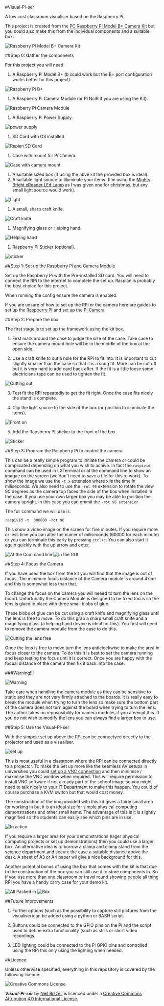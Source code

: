 #Visual-Pi-ser

A low cost classroom visualiser based on the Raspberry Pi.

This project is created from the [PC Raspberry Pi Model B+ Camera Kit](http://ucreatekit.co.uk/camera-kit.html) but you could also make this from the individual components and a suitable box.

  ![Raspberry Pi Model B+ Camera Kit](/images/kit.jpg)

##Step 0: Gather the components

For this project you will need:

1. A Raspberry Pi Model B+ (b could work but the B+ port configuration works better for this project).

  ![Raspberry Pi B+](/images/RpiB+.jpg)
  
1. A Raspberry Pi Camera Module (or Pi NoIR if you are using the Kit).

  ![Raspberry Pi Camera Module](/images/rpicam.png)

1. A Raspberry Pi Power Supply.

  ![power supply](/images/power.jpg)

1. SD Card with OS installed.

  ![Rapian SD Card](/images/Rasp.jpg)

1. Case with mount for Pi Camera.

  ![Case with camera mount](/images/case.jpg)

1. A suitable sized box (if using the abve kit the provided box is ideal).
1. A suitable light source to illuminate your items. (I'm using the [Mighty Bright eReader LEd Lamp](http://www.johnlewis.com/mighty-bright-led-e-reader-light-black/p431589?sku=231956681&kpid=231956681&s_kenid=2024374f-2661-32c9-b22d-0000736710b9&s_kwcid=404x101016&tmad=c&tmcampid=73&kpid=231956681) as I was given one for christmas, but any small light source would work).

  ![Light](/images/light.jpg)

1. A small, sharp craft knife.

 ![Craft knife](/images/knife.jpg)

1. Magnifying glass or Helping hand.

  ![Helping hand](/images/helphand.jpg)

1. Raspberry Pi Sticker (optional).


  ![sticker](/images/sticker.jpg)


##Step 1: Set up the Raspberry Pi and Camera Module

Set up the Raspberry Pi with the Pre-installed SD card. You will need to connect the RPi to the internet to complete the set up. Raspian is probably the best choice for this project.

When running the config ensure the camera is enabled. 

If you are unsure of how to set up the RPi or the camera here are guides to set up the [Raspberry Pi](http://www.raspberrypi.org/help/quick-start-guide/) and set up the [Pi Camera](http://www.raspberrypi.org/help/camera-module-setup/)

##Step 2: Prepare the box

The first stage is to set up the framework using the kit box.

1. First mark around the case to judge the size of the case. Take case to ensure the camera mount hole will be in the middle of the box at the open side.

2. Use a craft knife to cut a hole for the RPi to fit into. It is important to cut slightly smaller than the case so that it is a snug fit. More can be cut off but it is very hard to add card back after. If the fit is a little loose some electricians tape can be used to tighten the fit.

  ![Cutting out](/images/cut.jpg)

3. Test fit the RPi repeatedly to get the fit right. Once the case fits nicely the stand is complete.

4. Clip the light source to the side of the box (or position to illuminate the items).
  
  ![Front on](/images/fronton.jpg)

5. Add the Rapsberry Pi sticker to the front of the box.

  ![Sticker](/images/back.jpg)


##Step 3: Program the Raspberry Pi to control the camera

This can be a really simple program to initiate the camera or could be complicated depending on what you wish to achive. In fact the `raspivid` command can be used in LXTerminal or at the command line to show an imagae on the screen (we don't need to save a file for this to work). To show the image we use the `-t x` extension where x is the time in miliseconds. We also need to use the `-rot 90` extension to rotate the view 90 degrees as the camera top faces the side of the box when installed in the case. If you use your own larger box you may be able to position the camera upright. In this case you can ommit the `-rot 90 extension`

The full command we will use is:

`raspivid -t  300000 -rot 90`

This show a video image on the screen for five minutes. If you require more or less time you can alter the numer of miliseconds (60000 for each minute) or you can terminate this early by pressing `ctrl+c`. You can also start it again quickly with the up arrow and enter.

  ![At the Command line](/images/cmd.jpg) ![in the GUI](/images/GUI.jpg)

##Step 4: Focus the Camera

If you have used the box from the kit you will find that the image is out of focus. The minimum focus distance of the Camera module is around 47cm and this is somewhat less than that.

To change the focus on the camera you will neeed to turn the lens on the board. Unfortunatly the Camera Module is designed to be fixed focus so the lens is glued in place with three small blobs of glue.

These blobs of glue can be cut using a craft knife and magnifying glass until the lens is free to move. To do this grab a sharp small craft knife and a magnifying glass (a helping hand device is ideal for this). You first will need to remove the camera moduile from the case to do this. 

![Cutting the lens free](/images/cutlens.jpg)


Once the lens is free to move turn the lens anticlockwise to make the area in focus closer to the camera. To do this it is best to set the camera running and keep testing the focus unti it is correct. Once you are happy with the focual distance of the camera then fix it back into the case. 


###Warning!!!

  ![Warning](/images/warn.jpg)

Take care when handling the camera module as they can be sensitive to static and they are not very firmly attached to the boards. It is really easy to break the module when trying to turn the lens so make sure the bottom part of the camera does not turn against the board when trying to turn the lens. The author takes no reposnsibility for camera modules if you ateempt this. If you do not wish to modify the lens you can always find a larger box to use.


##Step 5: Use the Visual-Pi-ser

With the simpele set up above the RPi can be connectyed directly to the projector and used as a visualiser. 

  ![set up](/images/setup.jpg)
  
This is most useful in a classroom where the RPi can be connected directly to a projector. To make the Set up more like the seemless AV setups in universities you could [set up a VNC connection](http://www.raspberrypi.org/documentation/remote-access/vnc/README.md) and then minimise / maximise the VNC window when required. This will require permission to install VNC software if not already part of the school image so you might need to talk nicely to your IT Department to make this happen. You could of course purchase a KVM switch but that would cost money.

The construction of the box provided with this kit gives a fairly small area for working in but it is an ideal size for simple physical computing demonstrations and other small items. The advantage of this is it is slightly magnified so the students can easily see which pins are in use.

  ![In action](/images/action.jpg)

If you require a larger area for your demonstrations (lager physical computing projects or set up demonstrations) then you could use a larger box. An alternative idea is to borrow a clamp and clamp stand from the science department and secure the case a suitable distance above the desk. A sheet of A3  or A4 paper wil give a nice background for this.

Another potential bonus of using the box that comes with the kit is that due to the construction of the box you can still use it to store components in. So if you use more than one classroom or travel round showing people all thing RPi you have a handy carry case for your demo kit.

  ![All Packed in](/images/store.jpg) ![Box](/images/box.jpg)


##Future Improvements

1. Further options (such as the possibility to capture still pictures from the visualiser)can be added using a python or BASH script.

2. Buttons could be connected to the GPIO pins on the Pi and the script used to define extra functionality (such as stills or short video recordings.

3. LED lighting could be connected to the Pi GPIO pins and controlled using the RPi this only using the lighting when needed.


##Licence

Unless otherwise specified, everything in this repository is covered by the following licence:

![Creative Commons License](http://i.creativecommons.org/l/by-sa/4.0/88x31.png)

***Visual-Pi-ser*** by [Neil Bizzell](http://twiter.com/neilbizzell) is licenced under a [Creative Commons Attribution 4.0 International License](http://creativecommons.org/licenses/by-sa/4.0/).
